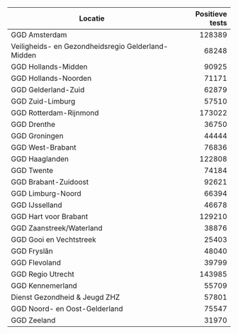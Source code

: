 | Locatie | Positieve tests |
|---------|----------------:|
| GGD Amsterdam                            | 128389 |
| Veiligheids- en Gezondheidsregio Gelderland-Midden | 68248 |
| GGD Hollands-Midden                      | 90925 |
| GGD Hollands-Noorden                     | 71171 |
| GGD Gelderland-Zuid                      | 62879 |
| GGD Zuid-Limburg                         | 57510 |
| GGD Rotterdam-Rijnmond                   | 173022 |
| GGD Drenthe                              | 36750 |
| GGD Groningen                            | 44444 |
| GGD West-Brabant                         | 76836 |
| GGD Haaglanden                           | 122808 |
| GGD Twente                               | 74184 |
| GGD Brabant-Zuidoost                     | 92621 |
| GGD Limburg-Noord                        | 66394 |
| GGD IJsselland                           | 46678 |
| GGD Hart voor Brabant                    | 129210 |
| GGD Zaanstreek/Waterland                 | 38876 |
| GGD Gooi en Vechtstreek                  | 25403 |
| GGD Fryslân                              | 48040 |
| GGD Flevoland                            | 39799 |
| GGD Regio Utrecht                        | 143985 |
| GGD Kennemerland                         | 55709 |
| Dienst Gezondheid & Jeugd ZHZ            | 57801 |
| GGD Noord- en Oost-Gelderland            | 75547 |
| GGD Zeeland                              | 31970 |

